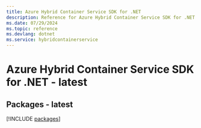 ```yaml
---
title: Azure Hybrid Container Service SDK for .NET
description: Reference for Azure Hybrid Container Service SDK for .NET
ms.date: 07/29/2024
ms.topic: reference
ms.devlang: dotnet
ms.service: hybridcontainerservice
---
```

# Azure Hybrid Container Service SDK for .NET - latest
## Packages - latest
[!INCLUDE [packages](hybrid-container-service-index.md)]